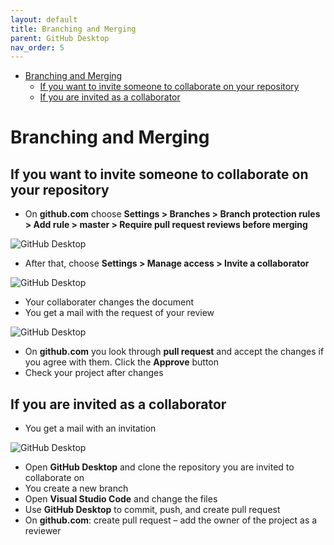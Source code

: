 ```yaml
---
layout: default
title: Branching and Merging
parent: GitHub Desktop
nav_order: 5
---
```

- [Branching and Merging](#branching-and-merging)
  - [If you want to invite someone to collaborate on your repository](#if-you-want-to-invite-someone-to-collaborate-on-your-repository)
  - [If you are invited as a collaborator](#if-you-are-invited-as-a-collaborator)
# Branching and Merging

## If you want to invite someone to collaborate on your repository  

* On **github.com** choose **Settings > Branches > Branch protection rules > Add rule > master > Require pull request reviews before merging**

![GitHub Desktop](/assets/images/D10.jpg)

* After that, choose **Settings > Manage access > Invite a collaborator**

![GitHub Desktop](/assets/images/D11.jpg)

* Your collaborater changes the document
* You get a mail with the request of your review

![GitHub Desktop](/assets/images/D12.jpg)

* On **github.com** you look through **pull request** and accept the changes if you agree with them. Click the **Approve** button
* Check your project after changes

## If you are invited as a collaborator
* You get a mail with an invitation
 
![GitHub Desktop](/assets/images/D13.jpg)

* Open **GitHub Desktop** and clone the repository you are invited to collaborate on
* You create a new branch
* Open **Visual Studio Code** and change the files
* Use **GitHub Desktop** to commit, push, and create pull request
* On **github.com**: create pull request – add the owner of the project as a reviewer